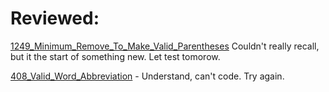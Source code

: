 
# Reviewed:
[1249_Minimum_Remove_To_Make_Valid_Parentheses](1249_Minimum_Remove_To_Make_Valid_Parentheses.md) Couldn't really recall, but it the start of something new. Let test tomorow.

[408_Valid_Word_Abbreviation](408_Valid_Word_Abbreviation.md) - Understand, can't code. Try again.
